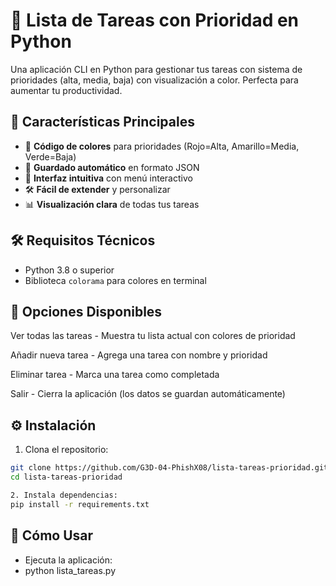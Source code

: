 # 🚀 Lista de Tareas con Prioridad en Python
Una aplicación CLI en Python para gestionar tus tareas con sistema de prioridades (alta, media, baja) con visualización a color. Perfecta para aumentar tu productividad.

## 📌 Características Principales

- 🎨 **Código de colores** para prioridades (Rojo=Alta, Amarillo=Media, Verde=Baja)
- 💾 **Guardado automático** en formato JSON
- 📱 **Interfaz intuitiva** con menú interactivo
- 🛠️ **Fácil de extender** y personalizar
- 📊 **Visualización clara** de todas tus tareas

## 🛠️ Requisitos Técnicos

- Python 3.8 o superior
- Biblioteca `colorama` para colores en terminal

## 📝 Opciones Disponibles
Ver todas las tareas - Muestra tu lista actual con colores de prioridad

Añadir nueva tarea - Agrega una tarea con nombre y prioridad

Eliminar tarea - Marca una tarea como completada

Salir - Cierra la aplicación (los datos se guardan automáticamente)

## ⚙️ Instalación

1. Clona el repositorio:
```bash
git clone https://github.com/G3D-04-PhishX08/lista-tareas-prioridad.git
cd lista-tareas-prioridad

2. Instala dependencias:
pip install -r requirements.txt
```

## 🚀 Cómo Usar
- Ejecuta la aplicación:
- python lista_tareas.py



